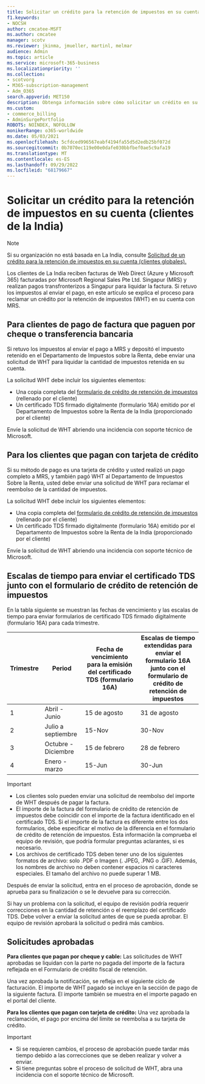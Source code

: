 ```yaml
---
title: Solicitar un crédito para la retención de impuestos en su cuenta (clientes de la India)
f1.keywords:
- NOCSH
author: cmcatee-MSFT
ms.author: cmcatee
manager: scotv
ms.reviewer: jkinma, jmueller, martinl, melmar
audience: Admin
ms.topic: article
ms.service: microsoft-365-business
ms.localizationpriority: ''
ms.collection:
- scotvorg
- M365-subscription-management
- Adm_O365
search.appverid: MET150
description: Obtenga información sobre cómo solicitar un crédito en su cuenta para la retención de impuestos que pagó. Este artículo solo se aplica a los clientes de la India.
ms.custom:
- commerce_billing
- AdminSurgePortfolio
ROBOTS: NOINDEX, NOFOLLOW
monikerRange: o365-worldwide
ms.date: 05/03/2021
ms.openlocfilehash: 5cfdced996567eabf4194fa55d5d2edb25bf072d
ms.sourcegitcommit: 0b7070ec119e00e0dafe030bbfbef0ae5c9afa19
ms.translationtype: MT
ms.contentlocale: es-ES
ms.lasthandoff: 09/29/2022
ms.locfileid: "68179667"
---
```

# <a name="request-a-credit-for-withholding-tax-on-your-account-india-customers"></a>Solicitar un crédito para la retención de impuestos en su cuenta (clientes de la India)

> [!NOTE]
>
> Si su organización no está basada en La India, consulte [Solicitud de un crédito para la retención de impuestos en su cuenta (clientes globales).](withholding-tax-credit-global.md)

Los clientes de La India reciben facturas de Web Direct (Azure y Microsoft 365) facturadas por Microsoft Regional Sales Pte Ltd. Singapur (MRS) y realizan pagos transfronterizos a Singapur para liquidar la factura. Si retuvo los impuestos al enviar el pago, en este artículo se explica el proceso para reclamar un crédito por la retención de impuestos (WHT) en su cuenta con MRS.

## <a name="for-invoice-pay-customers-who-pay-by-check-or-wire"></a>Para clientes de pago de factura que paguen por cheque o transferencia bancaria

Si retuvo los impuestos al enviar el pago a MRS y depositó el impuesto retenido en el Departamento de Impuestos sobre la Renta, debe enviar una solicitud de WHT para liquidar la cantidad de impuestos retenida en su cuenta.

La solicitud WHT debe incluir los siguientes elementos:

- Una copia completa del [formulario de crédito de retención de impuestos](https://download.microsoft.com/download/a/2/a/a2a35969-2d54-4faa-ba41-6a50525eba70/WHT%20Credit%20Form%20-%20India.docx) (rellenado por el cliente)
- Un certificado TDS firmado digitalmente (formulario 16A) emitido por el Departamento de Impuestos sobre la Renta de la India (proporcionado por el cliente)

Envíe la solicitud de WHT abriendo una incidencia con soporte técnico de Microsoft.

## <a name="for-customers-who-pay-by-credit-card"></a>Para los clientes que pagan con tarjeta de crédito

Si su método de pago es una tarjeta de crédito y usted realizó un pago completo a MRS, y también pagó WHT al Departamento de Impuestos Sobre la Renta, usted debe enviar una solicitud de WHT para reclamar el reembolso de la cantidad de impuestos.

La solicitud WHT debe incluir los siguientes elementos:

- Una copia completa del [formulario de crédito de retención de impuestos](https://download.microsoft.com/download/a/2/a/a2a35969-2d54-4faa-ba41-6a50525eba70/WHT%20Credit%20Form%20-%20India.docx) (rellenado por el cliente)
- Un certificado TDS firmado digitalmente (formulario 16A) emitido por el Departamento de Impuestos sobre la Renta de la India (proporcionado por el cliente)

Envíe la solicitud de WHT abriendo una incidencia con soporte técnico de Microsoft.

## <a name="timelines-to-submit-the-tds-certificate-together-with-the-withholding-tax-credit-form"></a>Escalas de tiempo para enviar el certificado TDS junto con el formulario de crédito de retención de impuestos

En la tabla siguiente se muestran las fechas de vencimiento y las escalas de tiempo para enviar formularios de certificado TDS firmado digitalmente (formulario 16A) para cada trimestre.

| Trimestre | Period | Fecha de vencimiento para la emisión del certificado TDS (formulario 16A) | Escalas de tiempo extendidas para enviar el formulario 16A junto con el formulario de crédito de retención de impuestos |
|-|-|-|-|
| 1 | Abril - Junio | 15 de agosto | 31 de agosto |
| 2 | Julio a septiembre | 15-Nov | 30-Nov |
| 3 | Octubre - Diciembre | 15 de febrero | 28 de febrero |
| 4 | Enero - marzo | 15-Jun | 30-Jun |

> [!IMPORTANT]
>
> - Los clientes solo pueden enviar una solicitud de reembolso del importe de WHT después de pagar la factura.
> - El importe de la factura del formulario de crédito de retención de impuestos debe coincidir con el importe de la factura identificado en el certificado TDS. Si el importe de la factura es diferente entre los dos formularios, debe especificar el motivo de la diferencia en el formulario de crédito de retención de impuestos. Esta información la comprueba el equipo de revisión, que podría formular preguntas aclarantes, si es necesario.
> - Los archivos de certificado TDS deben tener uno de los siguientes formatos de archivo: solo .PDF o Imagen (. JPEG, .PNG o .GIF). Además, los nombres de archivo no deben contener espacios ni caracteres especiales. El tamaño del archivo no puede superar 1 MB.

Después de enviar la solicitud, entra en el proceso de aprobación, donde se aprueba para su finalización o se le devuelve para su corrección.

Si hay un problema con la solicitud, el equipo de revisión podría requerir correcciones en la cantidad de retención o el reemplazo del certificado TDS. Debe volver a enviar la solicitud antes de que se pueda aprobar. El equipo de revisión aprobará la solicitud o pedirá más cambios.

## <a name="approved-requests"></a>Solicitudes aprobadas

**Para clientes que pagan por cheque y cable:** Las solicitudes de WHT aprobadas se liquidan con la parte no pagada del importe de la factura reflejada en el Formulario de crédito fiscal de retención.

Una vez aprobada la notificación, se refleja en el siguiente ciclo de facturación. El importe de WHT pagado se incluye en la sección de pago de la siguiente factura. El importe también se muestra en el importe pagado en el portal del cliente.

**Para los clientes que pagan con tarjeta de crédito:** Una vez aprobada la reclamación, el pago por encima del límite se reembolsa a su tarjeta de crédito.

> [!IMPORTANT]
>
> - Si se requieren cambios, el proceso de aprobación puede tardar más tiempo debido a las correcciones que se deben realizar y volver a enviar.
> - Si tiene preguntas sobre el proceso de solicitud de WHT, abra una incidencia con el soporte técnico de Microsoft.
